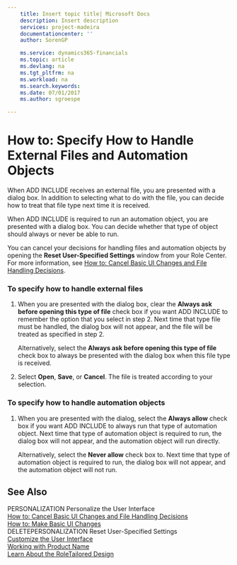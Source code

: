 ```yaml
---
    title: Insert topic title| Microsoft Docs
    description: Insert description
    services: project-madeira
    documentationcenter: ''
    author: SorenGP

    ms.service: dynamics365-financials
    ms.topic: article
    ms.devlang: na
    ms.tgt_pltfrm: na
    ms.workload: na
    ms.search.keywords:
    ms.date: 07/01/2017
    ms.author: sgroespe

---
```

# How to: Specify How to Handle External Files and Automation Objects
When ADD INCLUDE<!--[!INCLUDE[dyn_nav](../../includes/dyn_nav_md.md)]--> receives an external file, you are presented with a dialog box. In addition to selecting what to do with the file, you can decide how to treat that file type next time it is received.  
  
 When ADD INCLUDE<!--[!INCLUDE[dyn_nav](../../includes/dyn_nav_md.md)]--> is required to run an automation object, you are presented with a dialog box. You can decide whether that type of object should always or never be able to run.  
  
 You can cancel your decisions for handling files and automation objects by opening the **Reset User-Specified Settings** window from your Role Center. For more information, see [How to: Cancel Basic UI Changes and File Handling Decisions](../how-to-cancel-basic-ui-changes-and-file-handling-decisions.md).  
  
### To specify how to handle external files  
  
1.  When you are presented with the dialog box, clear the **Always ask before opening this type of file** check box if you want ADD INCLUDE<!--[!INCLUDE[dyn_nav](../../includes/dyn_nav_md.md)]--> to remember the option that you select in step 2. Next time that type file must be handled, the dialog box will not appear, and the file will be treated as specified in step 2.  
  
     Alternatively, select the **Always ask before opening this type of file** check box to always be presented with the dialog box when this file type is received.  
  
2.  Select **Open**, **Save**, or **Cancel**. The file is treated according to your selection.  
  
### To specify how to handle automation objects  
  
1.  When you are presented with the dialog, select the **Always allow** check box if you want ADD INCLUDE<!--[!INCLUDE[dyn_nav](../../includes/dyn_nav_md.md)]--> to always run that type of automation object. Next time that type of automation object is required to run, the dialog box will not appear, and the automation object will run directly.  
  
     Alternatively, select the **Never allow** check box to. Next time that type of automation object is required to run, the dialog box will not appear, and the automation object will not run.  
  
## See Also  
 PERSONALIZATION Personalize the User Interface   
 [How to: Cancel Basic UI Changes and File Handling Decisions](../how-to-cancel-basic-ui-changes-and-file-handling-decisions.md)   
 [How to: Make Basic UI Changes](../how-to-make-basic-ui-changes.md)   
 DELETEPERSONALIZATION Reset User-Specified Settings   
 [Customize the User Interface](../customize-the-user-interface.md)   
 [Working with Product Name](../working-with-$-p_1-product-name-$-.md)   
 [Learn About the RoleTailored Design](../learn-about-the-roletailored-design.md)